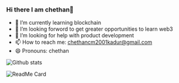 ### Hi there I am chethan👋


- 🌱 I’m currently learning blockchain
- 👯 I’m looking forword to get greater opportunities to learn web3 
- 🤔 I’m looking for help with product development
- 📫 How to reach me: chethancm2001kadur@gmail.com
- 😄 Pronouns: chethan



![Github stats](https://github-readme-stats.vercel.app/api?username=chethancm2001)

![ReadMe Card](https://github-readme-stats.vercel.app/api/pin/?username=chethancm2001&repo=devspace-hackathon)
